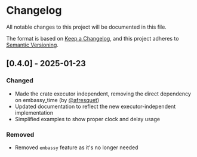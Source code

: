 # Changelog

All notable changes to this project will be documented in this file.

The format is based on [Keep a Changelog](https://keepachangelog.com/en/1.0.0/),
and this project adheres to [Semantic Versioning](https://semver.org/spec/v2.0.0.html).

## [0.4.0] - 2025-01-23

### Changed
- Made the crate executor independent, removing the direct dependency on embassy_time (by [@afresquet](https://github.com/afresquet))
- Updated documentation to reflect the new executor-independent implementation
- Simplified examples to show proper clock and delay usage

### Removed
- Removed `embassy` feature as it's no longer needed

